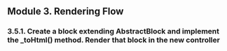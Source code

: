 ## Module 3. Rendering Flow
### 3.5.1. Create a block extending AbstractBlock and implement the _toHtml() method. Render that block in the new controller